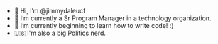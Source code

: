 - 👋 Hi, I’m @jimmydaleucf
- 👀 I’m currently a Sr Program Manager in a technology organization. 
- 🌱 I’m currently beginning to learn how to write code! :) 
- 🇺🇸 I'm also a big Politics nerd. 

<!---
jimmydaleucf/jimmydaleucf is a ✨ special ✨ repository because its `README.md` (this file) appears on your GitHub profile.
You can click the Preview link to take a look at your changes.
--->
